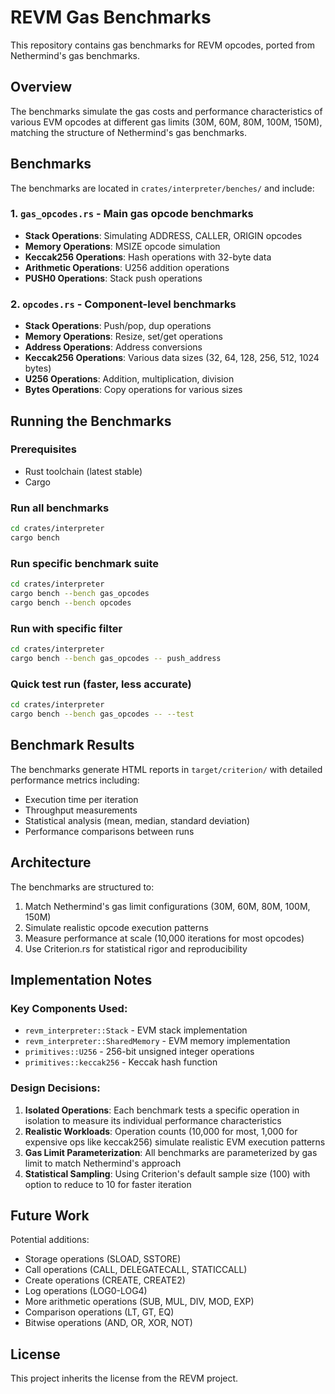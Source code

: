 # REVM Gas Benchmarks

This repository contains gas benchmarks for REVM opcodes, ported from Nethermind's gas benchmarks.

## Overview

The benchmarks simulate the gas costs and performance characteristics of various EVM opcodes at different gas limits (30M, 60M, 80M, 100M, 150M), matching the structure of Nethermind's gas benchmarks.

## Benchmarks

The benchmarks are located in `crates/interpreter/benches/` and include:

### 1. `gas_opcodes.rs` - Main gas opcode benchmarks
- **Stack Operations**: Simulating ADDRESS, CALLER, ORIGIN opcodes
- **Memory Operations**: MSIZE opcode simulation
- **Keccak256 Operations**: Hash operations with 32-byte data
- **Arithmetic Operations**: U256 addition operations
- **PUSH0 Operations**: Stack push operations

### 2. `opcodes.rs` - Component-level benchmarks
- **Stack Operations**: Push/pop, dup operations
- **Memory Operations**: Resize, set/get operations
- **Address Operations**: Address conversions
- **Keccak256 Operations**: Various data sizes (32, 64, 128, 256, 512, 1024 bytes)
- **U256 Operations**: Addition, multiplication, division
- **Bytes Operations**: Copy operations for various sizes

## Running the Benchmarks

### Prerequisites
- Rust toolchain (latest stable)
- Cargo

### Run all benchmarks
```bash
cd crates/interpreter
cargo bench
```

### Run specific benchmark suite
```bash
cd crates/interpreter
cargo bench --bench gas_opcodes
cargo bench --bench opcodes
```

### Run with specific filter
```bash
cd crates/interpreter
cargo bench --bench gas_opcodes -- push_address
```

### Quick test run (faster, less accurate)
```bash
cd crates/interpreter
cargo bench --bench gas_opcodes -- --test
```

## Benchmark Results

The benchmarks generate HTML reports in `target/criterion/` with detailed performance metrics including:
- Execution time per iteration
- Throughput measurements
- Statistical analysis (mean, median, standard deviation)
- Performance comparisons between runs

## Architecture

The benchmarks are structured to:
1. Match Nethermind's gas limit configurations (30M, 60M, 80M, 100M, 150M)
2. Simulate realistic opcode execution patterns
3. Measure performance at scale (10,000 iterations for most opcodes)
4. Use Criterion.rs for statistical rigor and reproducibility

## Implementation Notes

### Key Components Used:
- `revm_interpreter::Stack` - EVM stack implementation
- `revm_interpreter::SharedMemory` - EVM memory implementation
- `primitives::U256` - 256-bit unsigned integer operations
- `primitives::keccak256` - Keccak hash function

### Design Decisions:
1. **Isolated Operations**: Each benchmark tests a specific operation in isolation to measure its individual performance characteristics
2. **Realistic Workloads**: Operation counts (10,000 for most, 1,000 for expensive ops like keccak256) simulate realistic EVM execution patterns
3. **Gas Limit Parameterization**: All benchmarks are parameterized by gas limit to match Nethermind's approach
4. **Statistical Sampling**: Using Criterion's default sample size (100) with option to reduce to 10 for faster iteration

## Future Work

Potential additions:
- Storage operations (SLOAD, SSTORE)
- Call operations (CALL, DELEGATECALL, STATICCALL)
- Create operations (CREATE, CREATE2)
- Log operations (LOG0-LOG4)
- More arithmetic operations (SUB, MUL, DIV, MOD, EXP)
- Comparison operations (LT, GT, EQ)
- Bitwise operations (AND, OR, XOR, NOT)

## License

This project inherits the license from the REVM project.